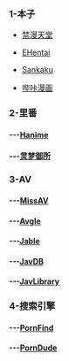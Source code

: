 ### 1-本子

- [禁漫天堂](https://18comic.vip/)

- [EHentai](https://e-hentai.org)
 
- [Sankaku](https://chan.sankakucomplex.com/)

- [哔咔漫画](https://manhuabika.com/phome/)

### 2-里番

#### ---[Hanime](https://hanime1.me/)

#### ---[灵梦御所](https://blog.reimu.net/)

### 3-AV

#### ---[MissAV](https://missav.com/)

#### ---[Avgle](https://avgle.com)

#### ---[Jable](https://jable.tv/)

#### ---[JavDB](https://javdb.com/)

#### ---[JavLibrary](https://www.javlibrary.com/cn)


### 4-搜索引擎

#### ---[PornFind](https://www.pornfind.org/)

#### ---[PornDude](https://theporndude.com/zh)
